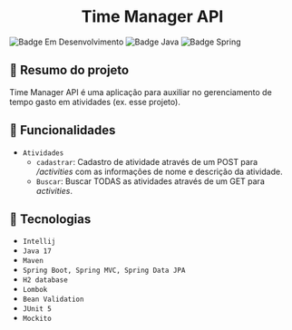 <h1 align="center">Time Manager API</h1>

![Badge Em Desenvolvimento](https://img.shields.io/static/v1?label=Status&message=Em+Desenvolvimento&color=yellow&style=for-the-badge)
![Badge Java](https://img.shields.io/static/v1?label=Java&message=17&color=red&style=for-the-badge&logo=java)
![Badge Spring](https://img.shields.io/static/v1?label=Spring&message=v2.6.8&color=brightgreen&style=for-the-badge&logo=spring)

## :book: Resumo do projeto
Time Manager API é uma aplicação para auxiliar no gerenciamento de tempo gasto em atividades (ex. esse projeto).

## :hammer: Funcionalidades
- `Atividades`
    - `cadastrar`: Cadastro de atividade através de um POST para */activities* com as informações de nome e descrição da atividade.
    - `Buscar`: Buscar TODAS as atividades através de um GET para *activities*.

## :toolbox: Tecnologias
- `Intellij`
- `Java 17`
- `Maven`
- `Spring Boot, Spring MVC, Spring Data JPA`
- `H2 database`
- `Lombok`
- `Bean Validation`
- `JUnit 5`
- `Mockito`